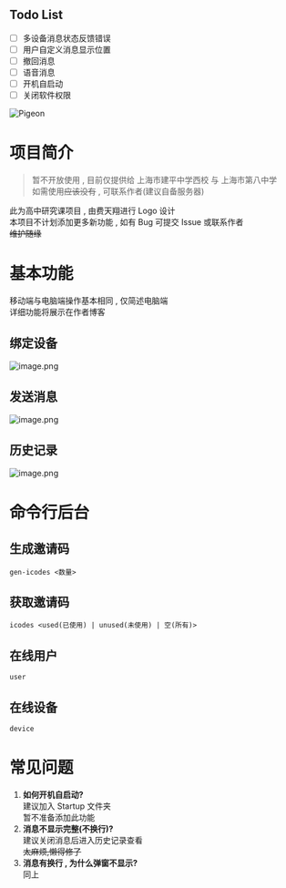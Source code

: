 ## Todo List

- [ ] 多设备消息状态反馈错误
- [ ] 用户自定义消息显示位置
- [ ] 撤回消息
- [ ] 语音消息
- [ ] 开机自启动
- [ ] 关闭软件权限

![Pigeon](https://socialify.git.ci/jsun969/Pigeon/image?description=1&font=Source%20Code%20Pro&forks=1&issues=1&language=1&logo=https%3A%2F%2Fi.loli.net%2F2021%2F05%2F22%2FWbwqHet19hd24Fz.png&owner=1&pattern=Brick%20Wall&pulls=1&stargazers=1&theme=Light)

# 项目简介

> 暂不开放使用 , 目前仅提供给 上海市建平中学西校 与 上海市第八中学  
> 如需使用~~应该没有~~ , 可联系作者(建议自备服务器)

此为高中研究课项目 , 由费天翔进行 Logo 设计  
本项目不计划添加更多新功能 , 如有 Bug 可提交 Issue 或联系作者  
~~维护随缘~~

# 基本功能

移动端与电脑端操作基本相同 , 仅简述电脑端  
详细功能将展示在作者博客

## 绑定设备

![image.png](https://i.loli.net/2021/05/22/89PcA2m4nqyXvjU.png)

## 发送消息

![image.png](https://i.loli.net/2021/05/22/vSruBxD95WaPj63.png)

## 历史记录

![image.png](https://i.loli.net/2021/05/22/gOWVHAkDIJG3Zl7.png)

# 命令行后台

## 生成邀请码

```
gen-icodes <数量>
```

## 获取邀请码

```
icodes <used(已使用) | unused(未使用) | 空(所有)>
```

## 在线用户

```
user
```

## 在线设备

```
device
```

# 常见问题

1. **如何开机自启动?**  
   建议加入 Startup 文件夹  
   暂不准备添加此功能
2. **消息不显示完整(不换行)?**  
   建议关闭消息后进入历史记录查看  
   ~~太麻烦,懒得修了~~
3. **消息有换行 , 为什么弹窗不显示?**  
   同上
